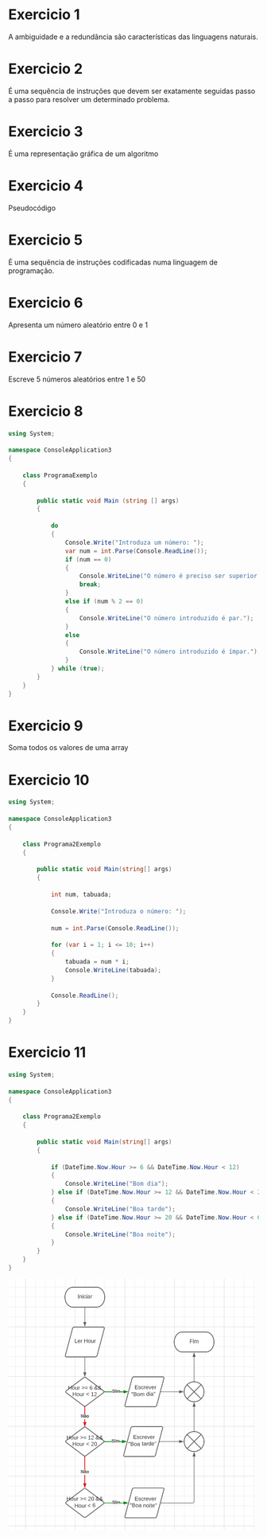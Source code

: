 # Exercicio 1

A ambiguidade e a redundância são características das linguagens naturais.

# Exercicio 2

É uma sequência de instruções que devem ser exatamente seguidas passo a passo
para resolver um determinado problema.

# Exercicio 3

É uma representação gráfica de um algoritmo

# Exercicio 4

Pseudocódigo

# Exercicio 5

É uma sequência de instruções codificadas numa linguagem de programação.

# Exercicio 6

Apresenta um número aleatório entre 0 e 1

# Exercicio 7

Escreve 5 números aleatórios entre 1 e 50

# Exercicio 8

```csharp
using System;

namespace ConsoleApplication3
{

    class ProgramaExemplo
    {

        public static void Main (string [] args)
        {

            do
            {
                Console.Write("Introduza um número: ");
                var num = int.Parse(Console.ReadLine());
                if (num == 0)
                {
                    Console.WriteLine("O número é preciso ser superior a 0");
                    break;
                }
                else if (num % 2 == 0)
                {
                    Console.WriteLine("O número introduzido é par.");
                }
                else
                {
                    Console.WriteLine("O número introduzido é ímpar.");
                }
            } while (true);
        }
    }
}
```

# Exercicio 9

Soma todos os valores de uma array

# Exercicio 10

```csharp
using System;

namespace ConsoleApplication3
{
    
    class Programa2Exemplo
    {

        public static void Main(string[] args)
        {

            int num, tabuada;

            Console.Write("Introduza o número: ");

            num = int.Parse(Console.ReadLine());

            for (var i = 1; i <= 10; i++)
            {
                tabuada = num * i;
                Console.WriteLine(tabuada);
            }

            Console.ReadLine();
        }
    }
}
```

# Exercicio 11

```csharp
using System;

namespace ConsoleApplication3
{
    
    class Programa2Exemplo
    {

        public static void Main(string[] args)
        {

            if (DateTime.Now.Hour >= 6 && DateTime.Now.Hour < 12)
            {
                Console.WriteLine("Bom dia");
            } else if (DateTime.Now.Hour >= 12 && DateTime.Now.Hour < 20)
            {
                Console.WriteLine("Boa tarde");
            } else if (DateTime.Now.Hour >= 20 && DateTime.Now.Hour < 6)
            {
                Console.WriteLine("Boa noite");
            }
        }
    }
}
```

<img src="Resources/Exercicio.png" alt="Fluxograma">
